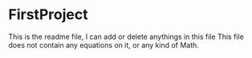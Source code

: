# FirstProject
This is the readme file, I can add or delete anythings in this file
This file does not contain any equations on it, or any kind of Math.
